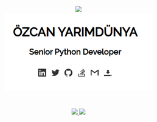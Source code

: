 <p align="center">
    <a href="https://github.com/ozcanyarimdunya?tab=repositories&language=python">
        <img src="https://img.shields.io/badge/I%20am%20a%20Python%20developer-14354C.svg?&style=for-the-badge&logo=python&logoColor=white"/>
    </a>  
    <br>
    <a href="http://semiworld.org/" target="_blank">
        <img src="https://github.com/ozcanyarimdunya/ozcanyarimdunya/blob/master/sw.png"/> 
    </a>  
</p>
<br>
<p align="center">
    <a href="http://semiworld.org/" target="_blank">
        <img height="200em" src="https://github-readme-stats.vercel.app/api?username=ozcanyarimdunya&count_private=true&show_icons=true&theme=vue"/>
        <img height="200em" src="https://github-readme-stats.vercel.app/api/top-langs/?username=ozcanyarimdunya&theme=vue&hide=tex,css"/>
    </a>
</p>
